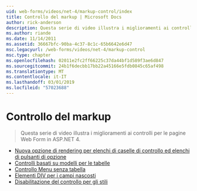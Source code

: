 ```yaml
---
uid: web-forms/videos/net-4/markup-control/index
title: Controllo del markup | Microsoft Docs
author: rick-anderson
description: Questa serie di video illustra i miglioramenti ai controlli per le pagine Web Form in ASP.NET 4.
ms.author: riande
ms.date: 11/14/2011
ms.assetid: 36667bfc-90ba-4c37-8c1c-65b6642e6d47
msc.legacyurl: /web-forms/videos/net-4/markup-control
msc.type: chapter
ms.openlocfilehash: 02011e2fc2ff66225c37da44bf1d589f3ae6d847
ms.sourcegitcommit: 24b1f6decbb17bb22a45166e5fdb0845c65af498
ms.translationtype: MT
ms.contentlocale: it-IT
ms.lasthandoff: 03/01/2019
ms.locfileid: "57023688"
---
```

<a name="markup-control"></a>Controllo del markup
====================
> Questa serie di video illustra i miglioramenti ai controlli per le pagine Web Form in ASP.NET 4.


- [Nuova opzione di rendering per elenchi di caselle di controllo ed elenchi di pulsanti di opzione](aspnet-4-quick-hit-new-rendering-option-for-check-box-lists-and-radio-button-lists.md)
- [Controlli basati su modelli per le tabelle](aspnet-4-quick-hit-table-free-templated-controls.md)
- [Controllo Menu senza tabella](aspnet-4-quick-hit-tableless-menu-control.md)
- [Elementi DIV per i campi nascosti](aspnet-4-quick-hit-hidden-field-divs.md)
- [Disabilitazione del controllo per gli stili](aspnet-4-quick-hit-disabled-control-styling.md)

